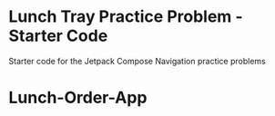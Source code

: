 Lunch Tray Practice Problem - Starter Code
==================================

Starter code for the Jetpack Compose Navigation practice problems
# Lunch-Order-App
